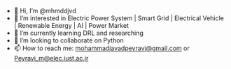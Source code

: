 - 👋 Hi, I’m @mhmddjvd
- 👀 I’m interested in Electric Power System | Smart Grid | Electrical Vehicle | Renewable Energy | AI | Power Market
- 🌱 I’m currently learning DRL and researching
- 💞️ I’m looking to collaborate on Python
- 📫 How to reach me: mohammadjavadpeyravi@gmail.com or Peyravi_m@elec.iust.ac.ir


<!---
mhmddjvd/mhmddjvd is a ✨ special ✨ repository because its `README.md` (this file) appears on your GitHub profile.
You can click the Preview link to take a look at your changes.
--->
